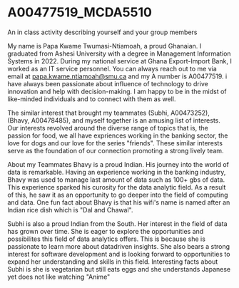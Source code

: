 # A00477519_MCDA5510
An in class activity describing yourself and your group members

My name is Papa Kwame Twumasi-Ntiamoah, a proud Ghanaian. I graduated from Ashesi University with a degree in Management Information Systems in 2022. During my national service at Ghana Export-Import Bank, I worked as an IT service personnel. You can always reach out to me via email at papa.kwame.ntiamoah@smu.ca and my A number is A00477519. i have always been passionate about influence of technology to drive innovation and help with decision-making. I am happy to be in the midst of like-minded individuals and to connect with them as well.

The similar interest that brought my teammates (Subhi, A00473252), (Bhavy, A00478485), and myself together is an amusing list of interests. Our interests revolved around the diverse range of topics that is, the passion for food, we all have expriences working in the banking sector, the love for dogs and our love for the series "friends". These similar interests serve as the foundation of our connection promoting a strong lively team.

About my Teammates
Bhavy is a proud Indian. His journey into the world of data is remarkable. Having an experience working in the banking industry, Bhavy was used to manage last amount of data such as 100+ gbs of data. This experience sparked his curosity for the data analytic field. As a result of this, he saw it as an opportunity to go deeper into the field of computing and data. One fun fact about Bhavy is that his wifi's name is named after an Indian rice dish which is "Dal and Chawal".

Subhi is also a proud Indian from the South. Her interest in the field of data has grown over time. She is eager to explore the opportunities and possibilites this field of data analytics offers. This is because she is passionate to learn more about datadriven insights. She also bears a strong interest for software development and is looking forward to opportunities to expand her understanding and skills in this field. Interesting facts about Subhi is she is vegetarian but still eats eggs and she understands Japanese yet does not like watching "Anime"
